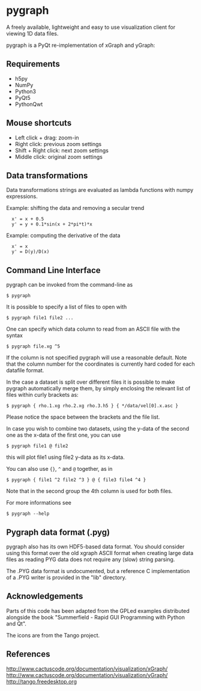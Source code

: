 pygraph
=======

A freely available, lightweight and easy to use visualization client for
viewing 1D data files.

pygraph is a PyQt re-implementation of xGraph and yGraph:


Requirements
------------

* h5py
* NumPy
* Python3
* PyQt5
* PythonQwt


Mouse shortcuts
---------------

* Left click + drag:        zoom-in
* Right click:              previous zoom settings
* Shift + Right click:      next zoom settings
* Middle click:             original zoom settings


Data transformations
--------------------

Data transformations strings are evaluated as lambda functions with
numpy expressions.

Example: shifting the data and removing a secular trend

```
  x' = x + 0.5
  y' = y + 0.1*sin(x + 2*pi*t)*x
```

Example: computing the derivative of the data

```
  x' = x
  y' = D(y)/D(x)
```


Command Line Interface
----------------------

pygraph can be invoked from the command-line as

```
$ pygraph
```

It is possible to specify a list of files to open with

```
$ pygraph file1 file2 ...
```

One can specify which data column to read from an ASCII file with the syntax

```
$ pygraph file.xg ^5
```

If the column is not specified pygraph will use a reasonable default. Note that
the column number for the coordinates is currently hard coded for each datafile
format.

In the case a dataset is split over different files it is possible
to make pygraph automatically merge them, by simply enclosing the relevant
list of files within curly brackets as:

```
$ pygraph { rho.1.xg rho.2.xg rho.3.h5 } { */data/vel[0].x.asc }
```

Please notice the space between the brackets and the file list.

In case you wish to combine two datasets, using the y-data of the second one
as the x-data of the first one, you can use

```
$ pygraph file1 @ file2
```

this will plot file1 using file2 y-data as its x-data.

You can also use `{}`, `^` and `@` together, as in

```
$ pygraph { file1 ^2 file2 ^3 } @ { file3 file4 ^4 }
```

Note that in the second group the 4th column is used for both files.

For more informations see

```
$ pygraph --help
```

Pygraph data format (.pyg)
--------------------------

pygraph also has its own HDF5-based data format. You should consider using this
format over the old xgraph ASCII format when creating large data files as
reading PYG data does not require any (slow) string parsing.

The .PYG data format is undocumented, but a reference C implementation of a
.PYG writer is provided in the "lib" directory.


Acknowledgements
----------------

Parts of this code has been adapted from the GPLed examples distributed
alongside the book "Summerfield - Rapid GUI Programming with Python and Qt".

The icons are from the Tango project.


References
----------

http://www.cactuscode.org/documentation/visualization/xGraph/
http://www.cactuscode.org/documentation/visualization/yGraph/
http://tango.freedesktop.org
